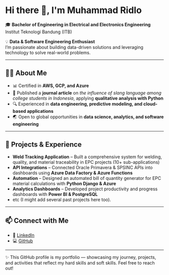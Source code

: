# Hi there 👋, I'm Muhammad Ridlo  

🎓 **Bachelor of Engineering in Electrical and Electronics Engineering**  
Institut Teknologi Bandung (ITB)

💡 **Data & Software Engineering Enthusiast**  
I’m passionate about building data-driven solutions and leveraging technology to solve real-world problems.  

---

## 🧑‍💻 About Me
- 📊 Certified in **AWS, GCP, and Azure**
- 📄 Published a **journal article** on *the influence of slang language among college students in Indonesia*, applying **qualitative analysis with Python**  
- 🔍 Experienced in **data engineering, predictive modeling, and cloud-based applications**  
- 🌏 Open to global opportunities in **data science, analytics, and software engineering**  

---

## 🚀 Projects & Experience
- **Weld Tracking Application** – Built a comprehensive system for welding, quality, and material traceability in EPC projects (10+ sub-applications)  
- **API Integrations** – Connected Oracle Primavera & SPSINC APIs into dashboards using **Azure Data Factory & Azure Functions**  
- **Automation** – Designed an automated bill of quantity generator for EPC material calculations with **Python Django & Azure**  
- **Analytics Dashboards** – Developed project productivity and progress dashboards with **Power BI & PostgreSQL**
- etc (I might add several past projects here too).

---

## 📫 Connect with Me
- 💼 [LinkedIn](https://www.linkedin.com/in/muhammad-ridlo)  
- 💻 [GitHub](https://github.com/muhridlo24)  

---

✨ This GitHub profile is my portfolio — showcasing my journey, projects, and activities that reflect my hard skills and soft skills. Feel free to reach out!  
